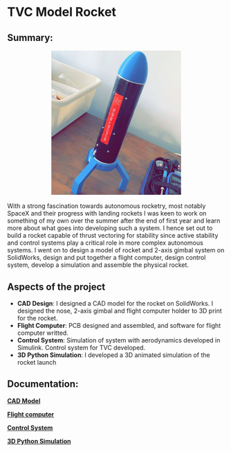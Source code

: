 # TVC Model Rocket

## Summary:
<p align="center">
  <img width="300" src="docs/img/full_rocket.jpg">
</p>

With a strong fascination towards autonomous rocketry, most notably SpaceX and their 
progress with landing rockets I was keen to work on something of my own over the summer after the
end of first year and learn more about what goes into developing such a system. I hence set out to 
build a rocket capable of thrust vectoring for stability since active stability and control 
systems play a critical role in more complex autonomous systems. I went on to design a model of rocket and 2-axis gimbal system 
on SolidWorks, design and put together a flight computer, design control system, develop a simulation and assemble the physical rocket.

## Aspects of the project
- **CAD Design**: I designed a CAD model for the rocket on SolidWorks. I designed the nose, 2-axis gimbal and flight computer holder to 3D print for the rocket.
- **Flight Computer**: PCB designed and assembled, and software for flight computer writted.
- **Control System**: Simulation of system with aerodynamics developed in Simulink. Control system for TVC developed.
- **3D Python Simulation**: I developed a 3D animated simulation of the rocket launch


## Documentation:

[__CAD Model__](docs/cad_model.md)

[__Flight computer__](docs/flight_computer.md)

[__Control System__](docs/control_system.md)

[__3D Python Simulation__](docs/3Dsim.md)














